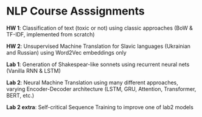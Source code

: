 # NLP Course Asssignments

**HW 1**: Classification of text (toxic or not) using classic approaches (BoW & TF-IDF, implemented from scratch)

**HW 2**: Unsupervised Machine Translation for Slavic languages (Ukrainian and Russian) using Word2Vec embeddings only 

**Lab 1**: Generation of Shakespear-like sonnets using recurrent neural nets (Vanilla RNN & LSTM)

**Lab 2**: Neural Machine Translation using many different approaches, varying Encoder-Decoder architecture (LSTM, GRU, Attention, Transformer, BERT, etc.)

**Lab 2 extra**: Self-critical Sequence Training to improve one of lab2 models
